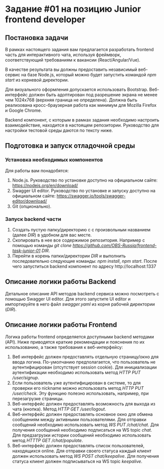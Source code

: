 # Задание #01 на позицию Junior frontend developer
## Постановка задачи
В рамках настоящего задания вам предлагается разработать frontend часть для интерактивного чата, используя фреймворк, соответствующий требованиям к вакансии (React/Angular/Vue).

В качестве результата вы должны предоставить независимый веб-сервис на базе Node.js, который можно будет запустить командой *npm start* из корневой директории. 

Для визуального оформления допускается использовать Bootstrap. Веб-интерфейс должен быть адоптирован под разрешение экрана не менее чем 1024х768 (верхняя граница не определена). Должна быть реализована кросс-браузерная работа как минимум для Mozilla Firefox и Google Chrome.

Backend компонент, с которым в рамках задания необходимо настроить взаимодействие, находится в настоящем репозитории. Руководство для настройки тестовой среды даются по тексту ниже.

## Подготовка и запуск отладочной среды
### Установка необходимых компонентов
Для работы вам понадобятся:
1. Node.js. Руководство по установке доступно на официальном сайте: https://nodejs.org/en/download/
2. Swagger UI editor. Руководство по установке и запуску доступно на официальном сайте: https://swagger.io/tools/swagger-editor/download/
3. Git (опционально).


### Запуск backend части
1. Создать пустую папку/директорию c с произвольным названием (далее *DIR*) в удобном для вас месте.
2. Скопировать в нее все содержимое репозитория. Например с помощью команды *git clone https://github.com/OBS-Russia/frontend-task-junior-01 DIR*.
3. Перейти в корень папки/директории *DIR* и выполнить последовательно следующие команды: *npm install*, *npm start*. После чего запуститься backend компонент по адресу http://localhost:1337

## Описание логики работы Backend
Детальное описание API методов backend сервиса можно посмотреть с помощью Swagger UI editor. Для этого запустите UI editor и импортируйте в него файл *swagger.yaml* из корня рабочей директории (*DIR*).

## Описание логики работы Frontend
Логика работы frontend определяется доступными backend методами (API). Ниже приводятся краткие рекомендации и пояснения по их использованию, а также требования к веб-интерфейсу:

1. Веб интерфейс должен предоставлять отдельную страницу/окно для ввода логина. По-умолчанию предполагается, что пользователь не аутентифицирован (отсутствует session cookie). Для инициализации аутентификации необходимо использовать метод *HTTP PUT /user/signup*.
2. Если пользователь уже аутентифицирован в системе, то для проверки его nickname можно использовать метод *HTTP PUT /user/check*. Эту функцию полезно использовать, например, при перезагрузке страницы.
3. Веб-интерфейс должен предоставлять возможность для выхода из чата (кнопка). Метод *HTTP GET /user/logout*.
4. Веб-интерфейс должен предоставлять основное окно для обмена сообщениям между активными пользователями. Для отправки сообщений необходимо использовать метод *WS PUT /chat/chat*. Для получения сообщений необходимо подписаться на WS topic *chat*. Для предзагрузки истории сообщений необходимо использовать метод *HTTTP GET /chat/populate*.
5. Веб-интерфейс должен предоставлять список пользователей, находящихся online. Для отправки своего статуса каждый клиент должен использовать метод *WS POST chat/keepalive*. Для получения статуса клиент должен подписываться на WS topic *keepalive*.
